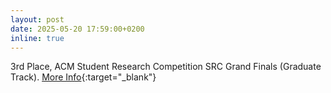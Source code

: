 ```yaml
---
layout: post
date: 2025-05-20 17:59:00+0200
inline: true
---
```


3rd Place, ACM Student Research Competition SRC Grand Finals (Graduate Track). [More Info](https://src.acm.org/candidates/2025){:target="\_blank"}